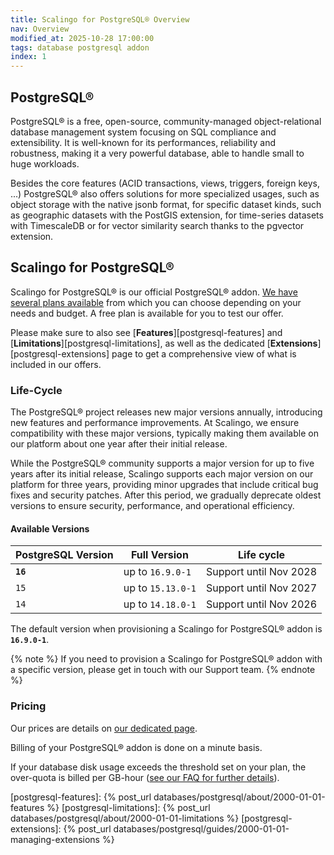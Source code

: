 ```yaml
---
title: Scalingo for PostgreSQL® Overview
nav: Overview
modified_at: 2025-10-28 17:00:00
tags: database postgresql addon
index: 1
---
```


## PostgreSQL®

PostgreSQL® is a free, open-source, community-managed object-relational
database management system focusing on SQL compliance and extensibility. It is
well-known for its performances, reliability and robustness, making it a very
powerful database, able to handle small to huge workloads.

Besides the core features (ACID transactions, views, triggers, foreign keys,
...) PostgreSQL® also offers solutions for more specialized usages, such as
object storage with the native jsonb format, for specific dataset kinds,
such as geographic datasets with the PostGIS extension, for time-series
datasets with TimescaleDB or for vector similarity search thanks to the
pgvector extension.


## Scalingo for PostgreSQL®

Scalingo for PostgreSQL® is our official PostgreSQL® addon. [We have several
plans available][available-plans] from which you can choose depending on your
needs and budget. A free plan is available for you to test our offer.

Please make sure to also see [**Features**][postgresql-features] and
[**Limitations**][postgresql-limitations], as well as the dedicated
[**Extensions**][postgresql-extensions] page to get a comprehensive view of
what is included in our offers.

### Life-Cycle

The PostgreSQL® project releases new major versions annually, introducing new
features and performance improvements. At Scalingo, we ensure compatibility
with these major versions, typically making them available on our platform
about one year after their initial release.

While the PostgreSQL® community supports a major version for up to five years
after its initial release, Scalingo supports each major version on our platform
for three years, providing minor upgrades that include critical bug fixes and
security patches. After this period, we gradually deprecate oldest versions to
ensure security, performance, and operational efficiency.

#### Available Versions

| PostgreSQL Version | Full Version      | Life cycle             |
|--------------------|-------------------|------------------------|
| **`16`**           | up to `16.9.0-1`  | Support until Nov 2028 |
| `15`               | up to `15.13.0-1` | Support until Nov 2027 |
| `14`               | up to `14.18.0-1` | Support until Nov 2026 |

The default version when provisioning a Scalingo for PostgreSQL® addon is
**`16.9.0-1`**.

{% note %}
If you need to provision a Scalingo for PostgreSQL® addon with a specific
version, please get in touch with our Support team.
{% endnote %}

### Pricing

Our prices are details on [our dedicated page][pg].

Billing of your PostgreSQL® addon is done on a minute basis.

If your database disk usage exceeds the threshold set on your plan, the
over-quota is billed per GB-hour ([see our FAQ for further details][pg]).


[pg]: https://scalingo.com/databases/postgresql
[available-plans]: https://scalingo.com/databases/postgresql#database-compare

[postgresql-features]: {% post_url databases/postgresql/about/2000-01-01-features %}
[postgresql-limitations]: {% post_url databases/postgresql/about/2000-01-01-limitations %}
[postgresql-extensions]: {% post_url databases/postgresql/guides/2000-01-01-managing-extensions %}
